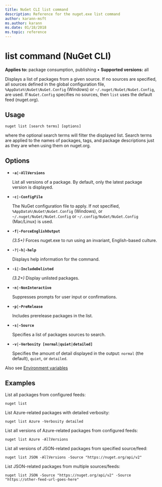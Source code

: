 ```yaml
---
title: NuGet CLI list command
description: Reference for the nuget.exe list command
author: karann-msft
ms.author: karann
ms.date: 01/18/2018
ms.topic: reference
---
```


# list command (NuGet CLI)

**Applies to:** package consumption, publishing &bullet; **Supported versions:** all

Displays a list of packages from a given source. If no sources are specified, all sources defined in the global configuration file, `%AppData%\NuGet\NuGet.Config` (Windows) or `~/.nuget/NuGet/NuGet.Config`, are used. If `NuGet.Config` specifies no sources, then `list` uses the default feed (nuget.org).

## Usage

```cli
nuget list [search terms] [options]
```

where the optional search terms will filter the displayed list. Search terms are applied to the names of packages, tags, and package descriptions just as they are when using them on nuget.org.

## Options

- **`-a|-AllVersions`**

  List all versions of a package. By default, only the latest package version is displayed.

- **`-c|-ConfigFile`**

  The NuGet configuration file to apply. If not specified, `%AppData%\NuGet\NuGet.Config` (Windows), or `~/.nuget/NuGet/NuGet.Config` or `~/.config/NuGet/NuGet.Config` (Mac/Linux) is used.

- **`-f|-ForceEnglishOutput`**

  *(3.5+)* Forces nuget.exe to run using an invariant, English-based culture.

- **`-?|-h|-help`**

  Displays help information for the command.

- **`-i|-IncludeDelisted`**

  *(3.2+)* Display unlisted packages.

- **`-n|-NonInteractive`**

  Suppresses prompts for user input or confirmations.

- **`-p|-PreRelease`**

  Includes prerelease packages in the list.

- **`-s|-Source`**

  Specifies a list of packages sources to search.

- **`-v|-Verbosity [normal|quiet|detailed]`**

  Specifies the amount of detail displayed in the output: `normal` (the default), `quiet`, or `detailed`.

Also see [Environment variables](cli-ref-environment-variables.md)

## Examples

List all packages from configured feeds:
```
nuget list
```
List Azure-related packages with detailed verbosity:
```
nuget list Azure -Verbosity detailed
```
List all versions of Azure-related packages from configured feeds:
```
nuget list Azure -AllVersions
```
List all versions of JSON-related packages from specified source/feed:
```
nuget list JSON -AllVersions -Source "https://nuget.org/api/v2"
```
List JSON-related packages from multiple sources/feeds:
```
nuget list JSON -Source "https://nuget.org/api/v2" -Source "https://other-feed-url-goes-here"
```

